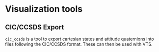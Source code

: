 # Visualization tools

## CIC/CCSDS Export

[`cic_ccsds`](cic_ccsds.py) is a tool to export cartesian states and attitude quaternions into files following the
CIC/CCSDS format. These can then be used with VTS.
